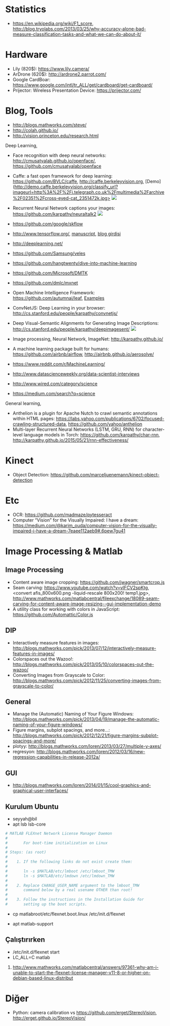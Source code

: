# Statistics

- https://en.wikipedia.org/wiki/F1_score, http://blog.tryolabs.com/2013/03/25/why-accuracy-alone-bad-measure-classification-tasks-and-what-we-can-do-about-it/

# Hardware

- Lily (820$): <https://www.lily.camera/>
- ArDrone (620$): <http://ardrone2.parrot.com/>
- Google CardBoar: <https://www.google.com/intl/tr_ALL/get/cardboard/get-cardboard/>
- Prijector: Wireless Presentation Device: <https://prijector.com/>

# Blog, Tools

- http://blogs.mathworks.com/steve/
- http://colah.github.io/
- http://vision.princeton.edu/research.html

Deep Learning,
- Face recognition with deep neural networks: <http://cmusatyalab.github.io/openface/>, <https://github.com/cmusatyalab/openface>
- Caffe: a fast open framework for deep learning: <https://github.com/BVLC/caffe>, <http://caffe.berkeleyvision.org>, [Demo](http://demo.caffe.berkeleyvision.org/classify_url?imageurl=http%3A%2F%2Fi.telegraph.co.uk%2Fmultimedia%2Farchive%2F02351%2Fcross-eyed-cat_2351472k.jpg>
![](http://i.imgur.com/kmdJJRH.png)
- Recurrent Neural Network captions your images: <https://github.com/karpathy/neuraltalk2>
![](https://camo.githubusercontent.com/684a313b08ebab8d1d0aec023e84ba59d57e8cdc/68747470733a2f2f7261772e6769746875622e636f6d2f6b617270617468792f6e657572616c74616c6b322f6d61737465722f7669732f7465617365722e6a706567)
- https://github.com/google/skflow
- http://www.tensorflow.org/, [manuscript](http://download.tensorflow.org/paper/whitepaper2015.pdf), [blog girdisi](http://googleresearch.blogspot.com.tr/2015/11/tensorflow-googles-latest-machine_9.html)
- http://deeplearning.net/
- https://github.com/Samsung/veles
- https://github.com/hangtwenty/dive-into-machine-learning
- https://github.com/Microsoft/DMTK
- https://github.com/dmlc/mxnet
- Open Machine Intelligence Framework: <https://github.com/autumnai/leaf>, [Examples](https://github.com/autumnai/leaf-examples)
- ConvNetJS: Deep Learning in your browser: <http://cs.stanford.edu/people/karpathy/convnetjs/>
- Deep Visual-Semantic Alignments for Generating Image Descriptions: <http://cs.stanford.edu/people/karpathy/deepimagesent/>
![](http://i.imgur.com/zQp4zvF.png)

- Image processing, Neural Network, ImageNet: <http://karpathy.github.io/>
- A machine learning package built for humans: <https://github.com/airbnb/airflow>, <http://airbnb.github.io/aerosolve/>
- https://www.reddit.com/r/MachineLearning/
- <http://www.datascienceweekly.org/data-scientist-interviews>
- http://www.wired.com/category/science
- https://medium.com/search?q=science

General learning,
- Anthelion is a plugin for Apache Nutch to crawl semantic annotations within HTML pages: <https://labs.yahoo.com/publications/6702/focused-crawling-structured-data>, <https://github.com/yahoo/anthelion>
- Multi-layer Recurrent Neural Networks (LSTM, GRU, RNN) for character-level language models in Torch: <https://github.com/karpathy/char-rnn>, <http://karpathy.github.io/2015/05/21/rnn-effectiveness/>

# Kinect
- Object Detection: <https://github.com/marceljuenemann/kinect-object-detection>

# Etc
- OCR: https://github.com/madmaze/pytesseract
- Computer “Vision” for the Visually Impaired: I have a dream: <https://medium.com/@karim_ouda/computer-vision-for-the-visually-impaired-i-have-a-dream-7eaee112aeb9#.6pew7gu41>

# Image Processing & Matlab

## Image Processing
- Content aware image cropping: <https://github.com/jwagner/smartcrop.js>
- Seam carving: <https://www.youtube.com/watch?v=vIFCV2spKtg>, <convert afis_800x600.png  -liquid-rescale 800x200\!  temp1.jpg>, <http://www.mathworks.com/matlabcentral/fileexchange/18089-seam-carving-for-content-aware-image-resizing--gui-implementation-demo>
- A utility class for working with colors in JavaScript: <https://github.com/Automattic/Color.js>

## DIP

- Interactively measure features in images: <http://blogs.mathworks.com/pick/2013/07/12/interactively-measure-features-in-images/>
- Colorspaces out the Wazoo!: <http://blogs.mathworks.com/pick/2013/05/10/colorspaces-out-the-wazoo/>
- Converting Images from Grayscale to Color: <http://blogs.mathworks.com/pick/2012/11/25/converting-images-from-grayscale-to-color/>

## General

- Manage the (Automatic) Naming of Your Figure Windows: <http://blogs.mathworks.com/pick/2013/04/19/manage-the-automatic-naming-of-your-figure-windows/>
- Figure margins, subplot spacings, and more…: <http://blogs.mathworks.com/pick/2012/12/21/figure-margins-subplot-spacings-and-more/>
- plotyy: <http://blogs.mathworks.com/loren/2013/03/27/multiple-y-axes/>
- regresyon: <http://blogs.mathworks.com/loren/2012/03/16/new-regression-capabilities-in-release-2012a/>

## GUI

- <http://blogs.mathworks.com/loren/2014/01/15/cool-graphics-and-graphical-user-interfaces/>

## Kurulum Ubuntu

- seyyah@bil
- apt lsb lsb-core

```sh
# MATLAB FLEXnet Network License Manager Daemon
#
#       For boot-time initialization on Linux
#
# Steps: (as root)
#
#    1. If the following links do not exist create them:
#
#       ln -s $MATLAB/etc/lmboot /etc/lmboot_TMW
#       ln -s $MATLAB/etc/lmdown /etc/lmdown_TMW
#
#    2. Replace CHANGE_USER_NAME argument to the lmboot_TMW
#       command below by a real usename OTHER than root!
#
#    3. Follow the instructions in the Installation Guide for
#       setting up the boot scripts.
```

- cp matlabroot/etc/flexnet.boot.linux /etc/init.d/flexnet

- apt matlab-support

## Çalıştırırken

- /etc/init.d/flexnet start
- LC_ALL=C matlab

1. http://www.mathworks.com/matlabcentral/answers/97361-why-am-i-unable-to-start-the-flexnet-license-manager-v11-8-or-higher-on-debian-based-linux-distribut

# Diğer
- Python: camera calibration vs <https://github.com/erget/StereoVision>, <http://erget.github.io/StereoVision/>
